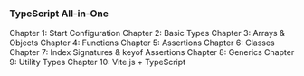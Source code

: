 ### TypeScript All-in-One

Chapter 1: Start Configuration
Chapter 2: Basic Types
Chapter 3: Arrays & Objects
Chapter 4: Functions
Chapter 5: Assertions
Chapter 6: Classes
Chapter 7: Index Signatures & keyof Assertions
Chapter 8: Generics
Chapter 9: Utility Types
Chapter 10: Vite.js + TypeScript